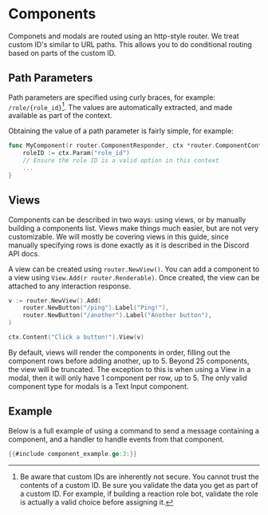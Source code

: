 # Components

Componets and modals are routed using an http-style router.  We treat custom ID's similar to URL paths.  This allows you to do conditional routing based on parts of the custom ID.

## Path Parameters

Path parameters are specified using curly braces, for example: `/role/{role_id}`[^unsecure]. The values are automatically extracted, and made available as part of the context.

Obtaining the value of a path parameter is fairly simple, for example:
```go
func MyComponent(r router.ComponentResponder, ctx *router.ComponentContext) {
    roleID := ctx.Param("role_id")
    // Ensure the role ID is a valid option in this context
    ...
}
```

## Views

Components can be described in two ways: using views, or by manually building a components list.  Views make things much easier, but are not very customizable.  We will mostly be covering views in this guide, since manually specifying rows is done exactly as it is described in the Discord API docs.

A view can be created using `router.NewView()`.  You can add a component to a view using `View.Add(r router.Renderable)`.  Once created, the view can be attached to any interaction response.
```go
v := router.NewView().Add(
    router.NewButton("/ping").Label("Ping!"),
    router.NewButton("/another").Label("Another button"),
)

ctx.Content("Click a button!").View(v)
```

By default, views will render the components in order, filling out the component rows before adding another, up to 5.  Beyond 25 components, the view will be truncated.  The exception to this is when using a View in a modal, then it will only have 1 component per row, up to 5.  The only valid component type for modals is a Text Input component.

[^unsecure]: Be aware that custom IDs are inherently not secure.  You cannot trust the contents of a custom ID.  Be sure you validate the data you get as part of a custom ID.  For example, if building a reaction role bot, validate the role is actually a valid choice before assigning it.

## Example

Below is a full example of using a command to send a message containing a component, and a handler to handle events from that component.

```go
{{#include component_example.go:3:}}
```